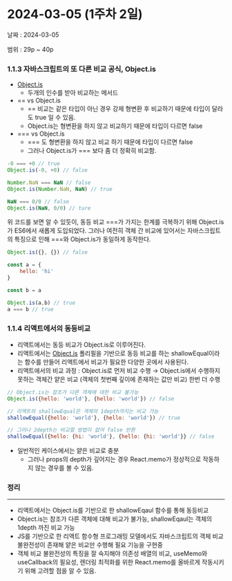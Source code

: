 # 2024-03-05 (1주차 2일)

날짜 : 2024-03-05

범위 : 29p ~ 40p

### 1.1.3 자바스크립트의 또 다른 비교 공식, Object.is

- [Object.is](http://Object.is)
    - 두개의 인수를 받아 비교하는 메서드
- == vs Object.is
    - == 비교는 같은 타입이 아닌 경우 강제 형변환 후 비교하기 때문에 타입이 달라도 true 일 수 있음.
    - Object.is는 형변환을 하지 않고 비교하기 때문에 타입이 다르면 false
- === vs Object.is
    - === 도 형변환을 하지 않고 비교 하기 때문에 타입이 다르면 false
    - 그러나 Object.is가 === 보다 좀 더 정확히 비교함.

```jsx
-0 === +0 // true
Object.is(-0, +0) // false

Number.NaN === NaN // false
Object.is(Number.NaN, NaN) // true

NaN === 0/0 // false
Object.is(NaN, 0/0) // ture
```

위 코드를 보면 알 수 있듯이, 동등 비교 ===가 가지는 한계를 극복하기 위해 Object.is가 ES6에서 새롭게 도입되었다. 그러나 여전히 객체 간 비교에 있어서는 자바스크립트의 특징으로 인해 ===와 Object.is가 동일하게 동작한다.

```jsx
Object.is({}, {}) // false

const a = {
	hello: 'hi'
}

const b = a

Object.is(a,b) // true
a === b // true
```

### 1.1.4 리액트에서의 동등비교

- 리액트에서는 동등 비교가 Object.is로 이루어진다.
- 리액트에서는 [Object.is](http://Object.is) 폴리필을 기반으로 동등 비교를 하는 shallowEqual이라는 함수를 만들어 리액트에서 비교가 필요한 다양한 곳에서 사용된다.
- 리액트에서의 비교 과정 :
Object.is로 먼저 비교 수행 → 
Object.is에서 수행하지 못하는 객체간 얕은 비교 (객체의 첫번째 깊이에 존재하는 값만 비교) 한번 더 수행

```jsx
// Object.is는 참조가 다른 객체에 대한 비교 불가능
Object.is({hello: 'world'}, {hello: 'world'}) // false

// 리액트의 shallowEqual은 객체의 1depth까지는 비교 가능
shallowEqual({hello: 'world'}, {hello: 'world'}) // true

// 그러나 2depth는 비교할 방법이 없어 false 반환
shallowEqual({hello: {hi: 'world'}, {hello: {hi: 'world'}} // false
```

- 일반적인 케이스에서는 얕은 비교로 충분
    - 그러나 props의 depth가 깊어지는 경우 React.memo가 정상적으로 작동하지 않는 경우를 볼 수 있음.

### 정리

---

- 리액트에서는 Object.is를 기반으로 한 shallowEqaul 함수를 통해 동등비교
- Object.is는 참조가 다른 객체에 대해 비교가 불가능,  shallowEqaul는 객체의 1depth 까진 비교 가능
- JS를 기반으로 한 리액트 함수형 프로그래밍 모델에서도 자바스크립트의 객체 비교 불완전성이 존재해 얕은 비교만 수행해 필요 기능을 구현중
- 객체 비교 불완전성의 특징을 잘 숙지해야 의존성 배열의 비교, useMemo와 useCallback의 필요성, 렌더링 최적화를 위한 React.memo를 올바르게 작동시키기 위해 고려할 점을 알 수 있음.